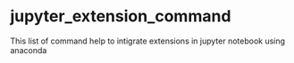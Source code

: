 # jupyter_extension_command
 This list of command help to intigrate extensions in jupyter notebook using anaconda

